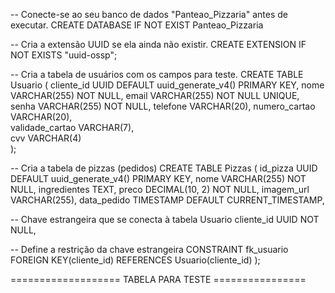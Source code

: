 
-- Conecte-se ao seu banco de dados "Panteao_Pizzaria" antes de executar.
CREATE DATABASE IF NOT EXIST Panteao_Pizzaria

-- Cria a extensão UUID se ela ainda não existir.
CREATE EXTENSION IF NOT EXISTS "uuid-ossp";

-- Cria a tabela de usuários com os campos para teste.
CREATE TABLE Usuario (
    cliente_id UUID DEFAULT uuid_generate_v4() PRIMARY KEY,
    nome VARCHAR(255) NOT NULL,
    email VARCHAR(255) NOT NULL UNIQUE,
    senha VARCHAR(255) NOT NULL,
    telefone VARCHAR(20),
    numero_cartao VARCHAR(20),   
    validade_cartao VARCHAR(7),  
    cvv VARCHAR(4)             
);

-- Cria a tabela de pizzas (pedidos)
CREATE TABLE Pizzas (
    id_pizza UUID DEFAULT uuid_generate_v4() PRIMARY KEY,
    nome VARCHAR(255) NOT NULL,
    ingredientes TEXT,
    preco DECIMAL(10, 2) NOT NULL,
    imagem_url VARCHAR(255),
    data_pedido TIMESTAMP DEFAULT CURRENT_TIMESTAMP,
    
-- Chave estrangeira que se conecta à tabela Usuario
    cliente_id UUID NOT NULL,

-- Define a restrição da chave estrangeira
    CONSTRAINT fk_usuario
        FOREIGN KEY(cliente_id) 
        REFERENCES Usuario(cliente_id)
);









=================== TABELA PARA TESTE ================
